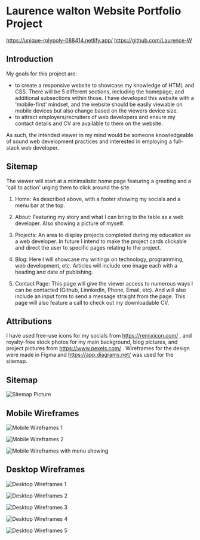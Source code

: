 # Laurence walton Website Portfolio Project

https://unique-rolypoly-088414.netlify.app/
https://github.com/Laurence-W

## Introduction

My goals for this project are:

* to create a responsive website to showcase my knowledge of HTML and CSS. There will be 5 different sections, including the homepage, and additional subsections within those. I have developed this website with a 'mobile-first' mindset, and the website should be easily viewable on mobile devices but also change based on the viewers device size.
* to attract employers/recruiters of web developers and ensure my contact details and CV are available to them on the website.

As such, the intended viewer in my mind would be someone knowledgeable of sound web development practices and interested in employing a full-stack web developer.

## Sitemap

The viewer will start at a minimalistic home page featuring a greeting and a 'call to action' urging them to click around the site.

1. Home: As described above, with a footer showing my socials and a menu bar at the top.

2. About: Featuring my story and what I can bring to the table as a web developer. Also showing a picture of myself.

3. Projects: An area to display projects completed during my education as a web developer. In future I intend to make the project cards clickable and direct the user to specific pages relating to the project.

4. Blog: Here I will showcase my writings on technology, programming, web development, etc. Articles will include one image each with a heading and date of publishing.

5. Contact Page: This page will give the viewer access to numerous ways I can be contacted (Github, LinnkedIn, Phone, Email, etc). And will also include an input form to send a message straight from the page. This page will also feature a call to check out my downloadable CV.

## Attributions
I have used free-use icons for my socials from https://remixicon.com/ , and royalty-free stock photos for my main background, blog pictures, and project pictures from https://www.pexels.com/ . Wireframes for the design were made in Figma and https://app.diagrams.net/ was used for the sitemap.

## Sitemap

![Sitemap Picture](/sitemap/sitemap.png)

## Mobile Wireframes

![Mobile Wireframes 1](wireframes\mobilewireframes1.png)

![Mobile Wireframes 2](wireframes\mobilewireframes2.png)

![Mobile Wireframes with menu showing](wireframes\mobilewirefreames3menu.png)

## Desktop Wireframes

![Desktop Wireframes 1](wireframes\desktopwireframe1.png)

![Desktop Wireframes 2](wireframes\desktopwireframe2.png)

![Desktop Wireframes 3](wireframes\desktopwireframe3.png)

![Desktop Wireframes 4](wireframes\desktopwireframe4.png)

![Desktop Wireframes 5](wireframes\desktopwireframe5.png)